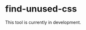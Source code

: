 # find-unused-css

This tool is currently in development.

<!---
## Getting Started


Install this package from npm:

```
npm install find-unused-css -g
```

Once the module has been installed, you can run it with this command:

```
find-unused-css
```
-->
